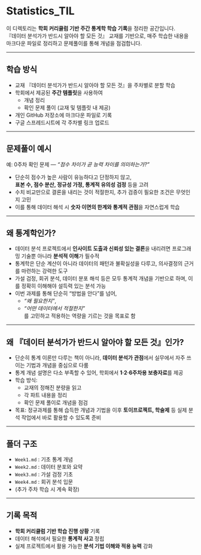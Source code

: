 # Statistics_TIL

이 디렉토리는 **학회 커리큘럼 기반 주간 통계학 학습 기록**을 정리한 공간입니다.  
『데이터 분석가가 반드시 알아야 할 모든 것』 교재를 기반으로, 매주 학습한 내용을 마크다운 파일로 정리하고 문제풀이를 통해 개념을 점검합니다.  

---

## 학습 방식
- 교재 『데이터 분석가가 반드시 알아야 할 모든 것』을 주차별로 분할 학습
- 학회에서 제공된 **주간 템플릿**을 사용하여  
  - 개념 정리  
  - 확인 문제 풀이 (교재 및 템플릿 내 제공)  
- 개인 GitHub 저장소에 마크다운 파일로 기록  
- 구글 스프레드시트에 각 주차별 링크 업로드  

---

## 문제풀이 예시
예: 0주차 확인 문제 — *“점수 차이가 곧 능력 차이를 의미하는가?”*

- 단순히 점수가 높은 사람이 유능하다고 단정하지 않고,  
  **표본 수, 점수 분산, 정규성 가정, 통계적 유의성 검정** 등을 고려  
- 수치 비교만으로 결론을 내리는 것이 적절한지, 추가 검증이 필요한 조건은 무엇인지 고민  
- 이를 통해 데이터 해석 시 **숫자 이면의 한계와 통계적 관점**을 자연스럽게 학습  


---

## 왜 통계학인가?
- 데이터 분석 프로젝트에서 **인사이트 도출과 신뢰성 있는 결론**을 내리려면 프로그래밍 기술뿐 아니라 **분석적 이해**가 필수적  
- 통계학은 단순 계산이 아니라 데이터의 패턴과 불확실성을 다루고, 의사결정의 근거를 마련하는 강력한 도구  
- 가설 검정, 회귀 분석, 데이터 분포 해석 등은 모두 통계적 개념을 기반으로 하며, 이를 정확히 이해해야 설득력 있는 분석 가능  
- 이번 과제를 통해 단순히 “방법을 안다”를 넘어,  
  - *“왜 필요한지”*,  
  - *“어떤 데이터에서 적절한지”*  
  를 고민하고 적용하는 역량을 기르는 것을 목표로 함  

---

## 왜 『데이터 분석가가 반드시 알아야 할 모든 것』인가?
- 단순히 통계 이론만 다루는 책이 아니라, **데이터 분석가 관점**에서 실무에서 자주 쓰이는 기법과 개념을 중심으로 다룸  
- 통계 개념 설명은 다소 부족할 수 있어, 학회에서 **1·2·6주차용 보충자료**를 제공  
- 학습 방식:  
  - 교재의 정해진 분량을 읽고  
  - 각 파트 내용을 정리  
  - 확인 문제 풀이로 개념을 점검  
- 목표: 정규과제를 통해 습득한 개념과 기법을 이후 **토이프로젝트, 학술제** 등 실제 분석 작업에서 바로 활용할 수 있도록 준비  

---

## 폴더 구조
- `Week1.md` : 기초 통계 개념  
- `Week2.md` : 데이터 분포와 요약  
- `Week3.md` : 가설 검정 기초  
- `Week4.md` : 회귀 분석 입문  
- (추가 주차 학습 시 계속 확장)

---

## 기록 목적
- **학회 커리큘럼 기반 학습 진행 상황** 기록  
- 데이터 해석에서 필요한 **통계적 사고** 정립  
- 실제 프로젝트에서 활용 가능한 **분석 기법 이해와 적용 능력** 강화
